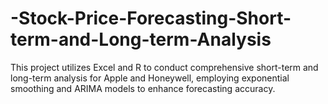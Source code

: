# -Stock-Price-Forecasting-Short-term-and-Long-term-Analysis
This project utilizes Excel and R to conduct comprehensive short-term and long-term analysis for Apple and Honeywell, employing exponential smoothing and ARIMA models to enhance forecasting accuracy.
